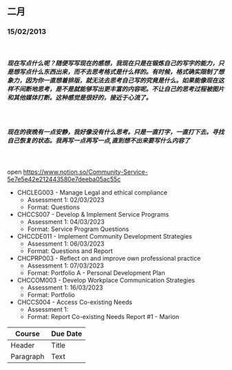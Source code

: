 ## 二月 ##
### 15/02/2013 ###
<br>

##### 现在写点什么呢？随便写写现在的感想，我现在只是在锻炼自己的写字的能力，只是想写点什么东西出来，而不去思考格式是什么样的。有时候，格式确实限制了想象力，因为你一直想着排版，就无法去思考自己写的究竟是什么。如果能像现在这样不间断地思考，是不是就能够写出更丰富的内容呢。不让自己的思考过程被图片和其他媒体打断。这种感觉是很好的，接近于心流了。   #####

<br>

##### 现在的夜晚有一点安静，我好像没有什么思考。只是一直打字，一直打下去。寻找自己恢复的状态。我再写一点再写一点,直到想不出来要写什么内容了 #####

<br>

open https://www.notion.so/Community-Service-5e7e5e42e212443580e7deeba05ac55c

* CHCLEG003 - Manage Legal and ethical compliance   
  * Assessment 1: 02/03/2023
  * Format: Questions
* CHCCS007 - Develop & Implement Service Programs
  * Assessment 1: 04/03/2023
  * Format: Service Program Questions
* CHCCDE011 - Implement Community Development Strategies
  * Assessment 1: 06/03/2023
  * Format: Questions and Report
* CHCPRP003 - Reflect on and improve own professional practice
  * Assessment 1: 07/03/2023
  * Format: Portfolio A - Personal Development Plan
* CHCCOM003 - Develop Workplace Communication Strategies  
  * Assessment 1: 16/03/2023
  * Format: Portfolio
* CHCCS004 - Access Co-existing Needs
  * Assessment 1: 
  * Format: Report Co-existing Needs Report #1 - Marion



| Course    | Due Date | 
| ----------- | ----------- |
| Header      | Title       |
| Paragraph   | Text        |